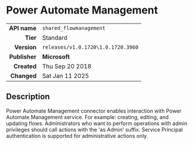 # Power Automate Management
| | |
|-:|-|
|**API name**|`shared_flowmanagement`|
|**Tier**|Standard|
|**Version**|`releases/v1.0.1720\1.0.1720.3960`|
|**Publisher**|**Microsoft**|
|**Created**|Thu Sep 20 2018|
|**Changed**|Sat Jan 11 2025|

## Description
Power Automate Management connector enables interaction with Power Automate Management service. For example: creating, editing, and updating flows. Administrators who want to perform operations with admin privileges should call actions with the 'as Admin' suffix. Service Principal authentication is supported for administrative actions only.
